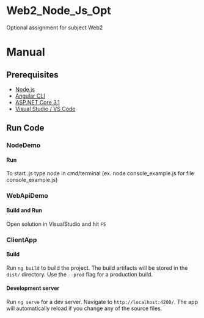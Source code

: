 # Web2_Node_Js_Opt
Optional assignment for subject Web2

# Manual

## Prerequisites
- [Node.js](https://nodejs.org/en/)
- [Angular CLI](https://cli.angular.io/)
- [ASP.NET Core 3.1](https://dotnet.microsoft.com/download/dotnet-core/3.1)
- [Visual Studio / VS Code](https://visualstudio.microsoft.com/)

## Run Code

### NodeDemo

#### Run

To start <filename>.js type node <filename> in cmd/terminal (ex. node console_example.js for file console_example.js)

### WebApiDemo

#### Build and Run

Open solution in VisualStudio and hit `F5`

### ClientApp

#### Build

Run `ng build` to build the project. The build artifacts will be stored in the `dist/` directory. Use the `--prod` flag for a production build.

#### Development server

Run `ng serve` for a dev server. Navigate to `http://localhost:4200/`. The app will automatically reload if you change any of the source files.
